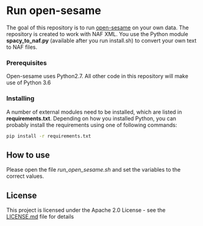 # Run open-sesame

The goal of this repository is to run [open-sesame](https://github.com/swabhs/open-sesame)
on your own data. The repository is created to work with NAF XML.
You use the Python module **spacy_to_naf.py** (available after you run install.sh)
to convert your own text to NAF files.

### Prerequisites
Open-sesame uses Python2.7. 
All other code in this repository will make use of Python 3.6

### Installing

A number of external modules need to be installed, which are listed in **requirements.txt**.
Depending on how you installed Python, you can probably install the requirements using one of following commands:
```bash
pip install -r requirements.txt
```

## How to use
Please open the file *run_open_sesame.sh* and set the variables to the correct values.

## License

This project is licensed under the Apache 2.0 License - see the [LICENSE.md](LICENSE.md) file for details
